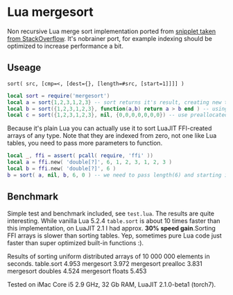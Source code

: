 Lua mergesort
=============

Non recursive Lua merge sort implementation ported from [snipplet taken from StackOverflow](http://stackoverflow.com/a/17957133). It's nobrainer port, for example indexing should be optimized to increase performance a bit. 

Useage
------

`sort( src, [cmp=<, [dest={}, [length=#src, [start=1]]]] )`

```lua
local sort = require('mergesort')
local a = sort{1,2,3,1,2,3} -- sort returns it's result, creating new table
local b = sort({1,2,3,1,2,3}, function(a,b) return a > b end ) -- using custum comparator
local c = sort({1,2,3,1,2,3}, nil, {0,0,0,0,0,0,0}) -- use preallocated buffer (which returned to c variable)
```

Because it's plain Lua you can actually use it to sort LuaJIT FFI-created arrays of any type. Note that they are indexed from zero, not one like Lua tables, you need to pass more parameters to function.

```lua
local _, ffi = assert( pcall( require, 'ffi' ))
local a = ffi.new( 'double[?]', 6, 1, 2, 3, 1, 2, 3 )
local b = ffi.new( 'double[?]', 6 )
b = sort( a, nil, b, 6, 0 ) -- we need to pass length(6) and starting index(0)
```

Benchmark
---------

Simple test and benchmark included, see `test.lua`. The results are quite interesting. While vanilla Lua 5.2.4 `table.sort` is about 10 times faster than this implementation, on LuaJIT 2.1 I had approx. __30% speed gain__.Sorting FFI arrays is slower than sorting tables. Yep, sometimes pure Lua code just faster than super optimized built-in functions :). 

Results of sorting uniform distributed arrays of 10 000 000 elements in seconds.
table.sort          4.953
mergesort           3.972
mergesort prealloc  3.831
mergesort doubles   4.524
mergesort floats    5.453

Tested on iMac Core i5 2.9 GHz, 32 Gb RAM, LuaJIT 2.1.0-beta1 (torch7).
